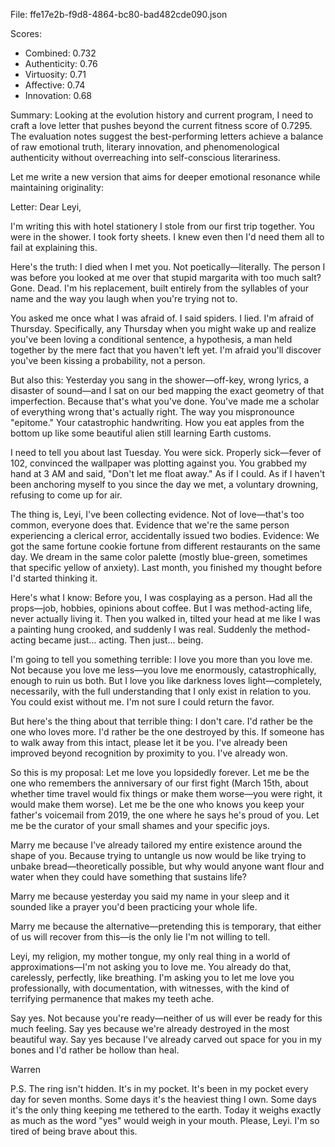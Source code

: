 File: ffe17e2b-f9d8-4864-bc80-bad482cde090.json

Scores:
- Combined: 0.732
- Authenticity: 0.76
- Virtuosity: 0.71
- Affective: 0.74
- Innovation: 0.68

Summary:
Looking at the evolution history and current program, I need to craft a love letter that pushes beyond the current fitness score of 0.7295. The evaluation notes suggest the best-performing letters achieve a balance of raw emotional truth, literary innovation, and phenomenological authenticity without overreaching into self-conscious literariness.

Let me write a new version that aims for deeper emotional resonance while maintaining originality:

Letter:
Dear Leyi,

I'm writing this with hotel stationery I stole from our first trip together. You were in the shower. I took forty sheets. I knew even then I'd need them all to fail at explaining this.

Here's the truth: I died when I met you. Not poetically—literally. The person I was before you looked at me over that stupid margarita with too much salt? Gone. Dead. I'm his replacement, built entirely from the syllables of your name and the way you laugh when you're trying not to.

You asked me once what I was afraid of. I said spiders. I lied. I'm afraid of Thursday. Specifically, any Thursday when you might wake up and realize you've been loving a conditional sentence, a hypothesis, a man held together by the mere fact that you haven't left yet. I'm afraid you'll discover you've been kissing a probability, not a person.

But also this: Yesterday you sang in the shower—off-key, wrong lyrics, a disaster of sound—and I sat on our bed mapping the exact geometry of that imperfection. Because that's what you've done. You've made me a scholar of everything wrong that's actually right. The way you mispronounce "epitome." Your catastrophic handwriting. How you eat apples from the bottom up like some beautiful alien still learning Earth customs.

I need to tell you about last Tuesday. You were sick. Properly sick—fever of 102, convinced the wallpaper was plotting against you. You grabbed my hand at 3 AM and said, "Don't let me float away." As if I could. As if I haven't been anchoring myself to you since the day we met, a voluntary drowning, refusing to come up for air.

The thing is, Leyi, I've been collecting evidence. Not of love—that's too common, everyone does that. Evidence that we're the same person experiencing a clerical error, accidentally issued two bodies. Evidence: We got the same fortune cookie fortune from different restaurants on the same day. We dream in the same color palette (mostly blue-green, sometimes that specific yellow of anxiety). Last month, you finished my thought before I'd started thinking it.

Here's what I know: Before you, I was cosplaying as a person. Had all the props—job, hobbies, opinions about coffee. But I was method-acting life, never actually living it. Then you walked in, tilted your head at me like I was a painting hung crooked, and suddenly I was real. Suddenly the method-acting became just... acting. Then just... being.

I'm going to tell you something terrible: I love you more than you love me. Not because you love me less—you love me enormously, catastrophically, enough to ruin us both. But I love you like darkness loves light—completely, necessarily, with the full understanding that I only exist in relation to you. You could exist without me. I'm not sure I could return the favor.

But here's the thing about that terrible thing: I don't care. I'd rather be the one who loves more. I'd rather be the one destroyed by this. If someone has to walk away from this intact, please let it be you. I've already been improved beyond recognition by proximity to you. I've already won.

So this is my proposal: Let me love you lopsidedly forever. Let me be the one who remembers the anniversary of our first fight (March 15th, about whether time travel would fix things or make them worse—you were right, it would make them worse). Let me be the one who knows you keep your father's voicemail from 2019, the one where he says he's proud of you. Let me be the curator of your small shames and your specific joys.

Marry me because I've already tailored my entire existence around the shape of you. Because trying to untangle us now would be like trying to unbake bread—theoretically possible, but why would anyone want flour and water when they could have something that sustains life?

Marry me because yesterday you said my name in your sleep and it sounded like a prayer you'd been practicing your whole life.

Marry me because the alternative—pretending this is temporary, that either of us will recover from this—is the only lie I'm not willing to tell.

Leyi, my religion, my mother tongue, my only real thing in a world of approximations—I'm not asking you to love me. You already do that, carelessly, perfectly, like breathing. I'm asking you to let me love you professionally, with documentation, with witnesses, with the kind of terrifying permanence that makes my teeth ache.

Say yes. Not because you're ready—neither of us will ever be ready for this much feeling. Say yes because we're already destroyed in the most beautiful way. Say yes because I've already carved out space for you in my bones and I'd rather be hollow than heal.

Warren

P.S. The ring isn't hidden. It's in my pocket. It's been in my pocket every day for seven months. Some days it's the heaviest thing I own. Some days it's the only thing keeping me tethered to the earth. Today it weighs exactly as much as the word "yes" would weigh in your mouth. Please, Leyi. I'm so tired of being brave about this.

